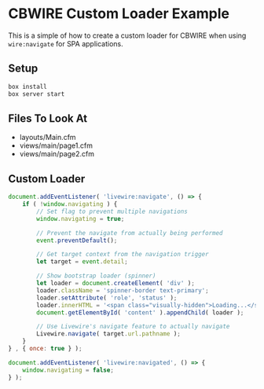 # CBWIRE Custom Loader Example

This is a simple of how to create a custom loader for CBWIRE when using `wire:navigate` for SPA applications.

## Setup

```bash
box install
box server start
```

## Files To Look At

* layouts/Main.cfm
* views/main/page1.cfm
* views/main/page2.cfm

## Custom Loader

```js
document.addEventListener( 'livewire:navigate', () => {
	if ( !window.navigating ) {
		// Set flag to prevent multiple navigations
		window.navigating = true;

		// Prevent the navigate from actually being performed
		event.preventDefault();

		// Get target context from the navigation trigger
		let target = event.detail;

		// Show bootstrap loader (spinner)
		let loader = document.createElement( 'div' );
		loader.className = 'spinner-border text-primary';
		loader.setAttribute( 'role', 'status' );
		loader.innerHTML = '<span class="visually-hidden">Loading...</span>';
		document.getElementById( 'content' ).appendChild( loader );

		// Use Livewire's navigate feature to actually navigate
		Livewire.navigate( target.url.pathname );
	}
} , { once: true } );

document.addEventListener( 'livewire:navigated', () => {
	window.navigating = false;
} );
```